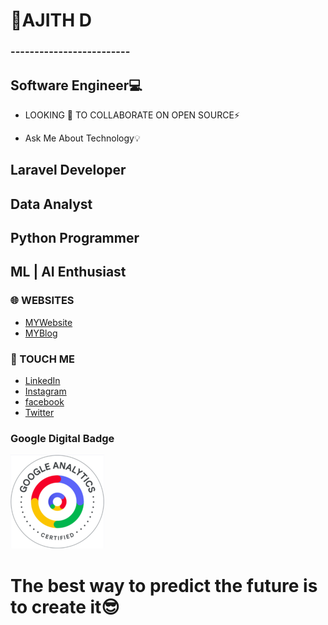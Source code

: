 
# 
#      🌟AJITH D             
###   -------------------------
## Software Engineer💻

- LOOKING 🔭 TO COLLABORATE ON OPEN SOURCE⚡️

-  Ask Me About Technology💡

## Laravel Developer
## Data Analyst
## Python Programmer
## ML | AI Enthusiast


### 🌐 WEBSITES
* [MYWebsite](https://mr-speedster.github.io/MyWeb/)
* [MYBlog](http://ajithditto.blogspot.com/)
  
### 📳 TOUCH ME
* [LinkedIn](https://www.linkedin.com/in/ajith-d-0194431b5/)
* [Instagram](https://www.instagram.com/mr_speed_ster_/)
* [facebook](https://www.facebook.com/profile.php?id=100037743652992/)
* [Twitter](https://twitter.com/AjithD47448694/)

### Google Digital Badge
![Google Digital Badge](googleBadge.png)

# The best way to predict the future is to create it😎
